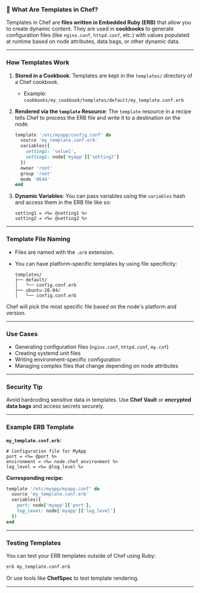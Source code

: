 ### 🔧 What Are Templates in Chef?

Templates in Chef are **files written in Embedded Ruby (ERB)** that allow you to create dynamic content. They are used in **cookbooks** to generate configuration files (like `nginx.conf`, `httpd.conf`, etc.) with values populated at runtime based on node attributes, data bags, or other dynamic data.

---

###  How Templates Work

1. **Stored in a Cookbook**: Templates are kept in the `templates/` directory of a Chef cookbook.

   * Example: `cookbooks/my_cookbook/templates/default/my_template.conf.erb`

2. **Rendered via the `template` Resource**: The `template` resource in a recipe tells Chef to process the ERB file and write it to a destination on the node.

   ```ruby
   template '/etc/myapp/config.conf' do
     source 'my_template.conf.erb'
     variables({
       setting1: 'value1',
       setting2: node['myapp']['setting2']
     })
     owner 'root'
     group 'root'
     mode '0644'
   end
   ```

3. **Dynamic Variables**: You can pass variables using the `variables` hash and access them in the ERB file like so:

   ```erb
   setting1 = <%= @setting1 %>
   setting2 = <%= @setting2 %>
   ```

---

###  Template File Naming

* Files are named with the `.erb` extension.
* You can have platform-specific templates by using file specificity:

  ```
  templates/
  ├── default/
  │   └── config.conf.erb
  ├── ubuntu-20.04/
  │   └── config.conf.erb
  ```

Chef will pick the most specific file based on the node's platform and version.

---

###  Use Cases

* Generating configuration files (`nginx.conf`, `httpd.conf`, `my.cnf`)
* Creating systemd unit files
* Writing environment-specific configuration
* Managing complex files that change depending on node attributes

---

###  Security Tip

Avoid hardcoding sensitive data in templates. Use **Chef Vault** or **encrypted data bags** and access secrets securely.

---

### Example ERB Template

**`my_template.conf.erb`:**

```erb
# Configuration file for MyApp
port = <%= @port %>
environment = <%= node.chef_environment %>
log_level = <%= @log_level %>
```

**Corresponding recipe:**

```ruby
template '/etc/myapp/myapp.conf' do
  source 'my_template.conf.erb'
  variables({
    port: node['myapp']['port'],
    log_level: node['myapp']['log_level']
  })
end
```

---

###  Testing Templates

You can test your ERB templates outside of Chef using Ruby:

```bash
erb my_template.conf.erb
```

Or use tools like **ChefSpec** to test template rendering.

---


